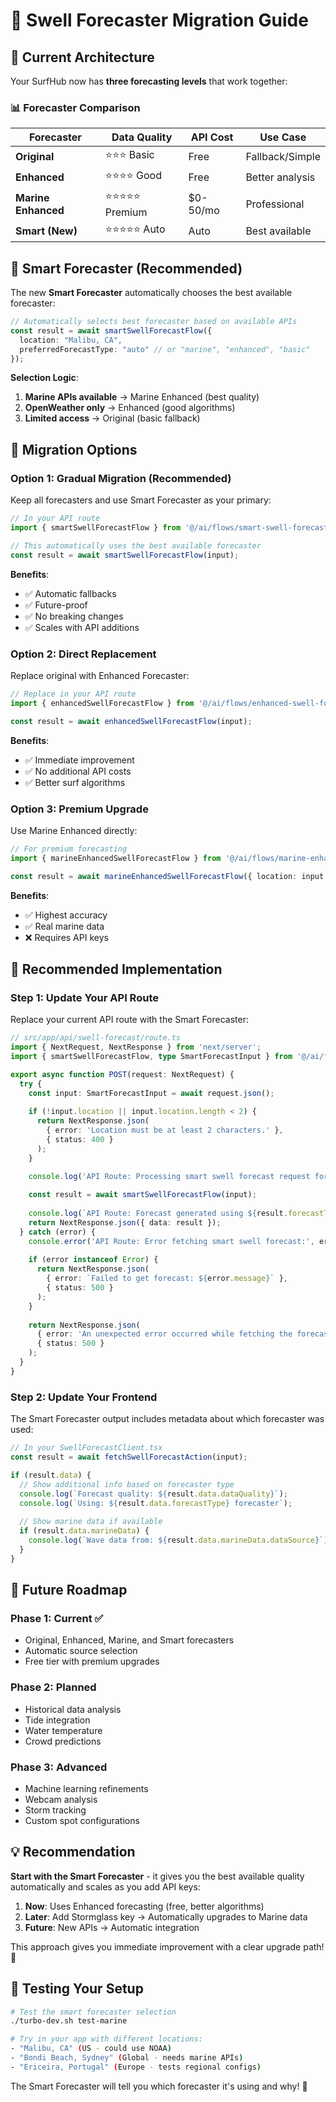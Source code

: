 # 🔄 Swell Forecaster Migration Guide

## 🌊 **Current Architecture**

Your SurfHub now has **three forecasting levels** that work together:

### **📊 Forecaster Comparison**

| Forecaster | Data Quality | API Cost | Use Case |
|------------|-------------|----------|----------|
| **Original** | ⭐⭐⭐ Basic | Free | Fallback/Simple |
| **Enhanced** | ⭐⭐⭐⭐ Good | Free | Better analysis |
| **Marine Enhanced** | ⭐⭐⭐⭐⭐ Premium | $0-50/mo | Professional |
| **Smart (New)** | ⭐⭐⭐⭐⭐ Auto | Auto | Best available |

## 🤖 **Smart Forecaster (Recommended)**

The new **Smart Forecaster** automatically chooses the best available forecaster:

```typescript
// Automatically selects best forecaster based on available APIs
const result = await smartSwellForecastFlow({
  location: "Malibu, CA",
  preferredForecastType: "auto" // or "marine", "enhanced", "basic"
});
```

**Selection Logic**:
1. **Marine APIs available** → Marine Enhanced (best quality)
2. **OpenWeather only** → Enhanced (good algorithms)
3. **Limited access** → Original (basic fallback)

## 🔧 **Migration Options**

### **Option 1: Gradual Migration (Recommended)**

Keep all forecasters and use Smart Forecaster as your primary:

```typescript
// In your API route
import { smartSwellForecastFlow } from '@/ai/flows/smart-swell-forecast';

// This automatically uses the best available forecaster
const result = await smartSwellForecastFlow(input);
```

**Benefits**:
- ✅ Automatic fallbacks
- ✅ Future-proof
- ✅ No breaking changes
- ✅ Scales with API additions

### **Option 2: Direct Replacement**

Replace original with Enhanced Forecaster:

```typescript
// Replace in your API route
import { enhancedSwellForecastFlow } from '@/ai/flows/enhanced-swell-forecast';

const result = await enhancedSwellForecastFlow(input);
```

**Benefits**:
- ✅ Immediate improvement
- ✅ No additional API costs
- ✅ Better surf algorithms

### **Option 3: Premium Upgrade**

Use Marine Enhanced directly:

```typescript
// For premium forecasting
import { marineEnhancedSwellForecastFlow } from '@/ai/flows/marine-enhanced-swell-forecast';

const result = await marineEnhancedSwellForecastFlow({ location: input.location });
```

**Benefits**:
- ✅ Highest accuracy
- ✅ Real marine data
- ❌ Requires API keys

## 📝 **Recommended Implementation**

### **Step 1: Update Your API Route**

Replace your current API route with the Smart Forecaster:

```typescript
// src/app/api/swell-forecast/route.ts
import { NextRequest, NextResponse } from 'next/server';
import { smartSwellForecastFlow, type SmartForecastInput } from '@/ai/flows/smart-swell-forecast';

export async function POST(request: NextRequest) {
  try {
    const input: SmartForecastInput = await request.json();
    
    if (!input.location || input.location.length < 2) {
      return NextResponse.json(
        { error: 'Location must be at least 2 characters.' },
        { status: 400 }
      );
    }

    console.log('API Route: Processing smart swell forecast request for:', input.location);
    
    const result = await smartSwellForecastFlow(input);
    
    console.log(`API Route: Forecast generated using ${result.forecastType} forecaster`);
    return NextResponse.json({ data: result });
  } catch (error) {
    console.error('API Route: Error fetching smart swell forecast:', error);
    
    if (error instanceof Error) {
      return NextResponse.json(
        { error: `Failed to get forecast: ${error.message}` },
        { status: 500 }
      );
    }
    
    return NextResponse.json(
      { error: 'An unexpected error occurred while fetching the forecast.' },
      { status: 500 }
    );
  }
}
```

### **Step 2: Update Your Frontend**

The Smart Forecaster output includes metadata about which forecaster was used:

```typescript
// In your SwellForecastClient.tsx
const result = await fetchSwellForecastAction(input);

if (result.data) {
  // Show additional info based on forecaster type
  console.log(`Forecast quality: ${result.data.dataQuality}`);
  console.log(`Using: ${result.data.forecastType} forecaster`);
  
  // Show marine data if available
  if (result.data.marineData) {
    console.log(`Wave data from: ${result.data.marineData.dataSource}`);
  }
}
```

## 🔮 **Future Roadmap**

### **Phase 1: Current** ✅
- Original, Enhanced, Marine, and Smart forecasters
- Automatic source selection
- Free tier with premium upgrades

### **Phase 2: Planned**
- Historical data analysis
- Tide integration
- Water temperature
- Crowd predictions

### **Phase 3: Advanced**
- Machine learning refinements
- Webcam analysis
- Storm tracking
- Custom spot configurations

## 💡 **Recommendation**

**Start with the Smart Forecaster** - it gives you the best available quality automatically and scales as you add API keys:

1. **Now**: Uses Enhanced forecasting (free, better algorithms)
2. **Later**: Add Stormglass key → Automatically upgrades to Marine data
3. **Future**: New APIs → Automatic integration

This approach gives you immediate improvement with a clear upgrade path! 🚀

## 🧪 **Testing Your Setup**

```bash
# Test the smart forecaster selection
./turbo-dev.sh test-marine

# Try in your app with different locations:
- "Malibu, CA" (US - could use NOAA)
- "Bondi Beach, Sydney" (Global - needs marine APIs)
- "Ericeira, Portugal" (Europe - tests regional configs)
```

The Smart Forecaster will tell you which forecaster it's using and why! 🌊
